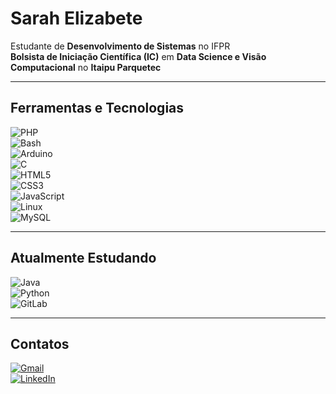 # Sarah Elizabete  

Estudante de **Desenvolvimento de Sistemas** no IFPR  
**Bolsista de Iniciação Científica (IC)** em **Data Science e Visão Computacional** no **Itaipu Parquetec**  

---

## Ferramentas e Tecnologias  

![PHP](https://cdn.jsdelivr.net/gh/devicons/devicon/icons/php/php-original.svg)  
![Bash](https://cdn.jsdelivr.net/gh/devicons/devicon/icons/bash/bash-original.svg)  
![Arduino](https://cdn.jsdelivr.net/gh/devicons/devicon/icons/arduino/arduino-original.svg)  
![C](https://cdn.jsdelivr.net/gh/devicons/devicon/icons/c/c-original.svg)  
![HTML5](https://cdn.jsdelivr.net/gh/devicons/devicon/icons/html5/html5-original.svg)  
![CSS3](https://cdn.jsdelivr.net/gh/devicons/devicon/icons/css3/css3-original.svg)  
![JavaScript](https://cdn.jsdelivr.net/gh/devicons/devicon/icons/javascript/javascript-original.svg)  
![Linux](https://cdn.jsdelivr.net/gh/devicons/devicon/icons/linux/linux-original.svg)  
![MySQL](https://cdn.jsdelivr.net/gh/devicons/devicon/icons/mysql/mysql-original.svg)  

---

## Atualmente Estudando  

![Java](https://cdn.jsdelivr.net/gh/devicons/devicon/icons/java/java-original.svg)  
![Python](https://cdn.jsdelivr.net/gh/devicons/devicon/icons/python/python-original.svg)  
![GitLab](https://cdn.jsdelivr.net/gh/devicons/devicon/icons/gitlab/gitlab-original.svg)  

---

## Contatos  

[![Gmail](https://img.shields.io/badge/-Gmail-D14836?style=for-the-badge&logo=gmail&logoColor=white)](mailto:sarah.elizabete.tds2023@gmail.com)  
[![LinkedIn](https://img.shields.io/badge/-LinkedIn-%230077B5?style=for-the-badge&logo=linkedin&logoColor=white)](https://www.linkedin.com/in/sarahelizabete)  
